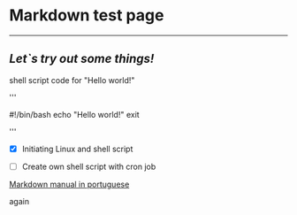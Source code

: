 # **Markdown test page**
---

## *Let`s try out some things!*

shell script code for "Hello world!"

'''

\#!/bin/bash
echo "Hello world!"
exit

'''

- [x] Initiating Linux and shell script

- [ ] Create own shell script with cron job

[Markdown manual in portuguese](https://github.com/gustavoguanabara/git-github/tree/master/manuais-PDF)

again
